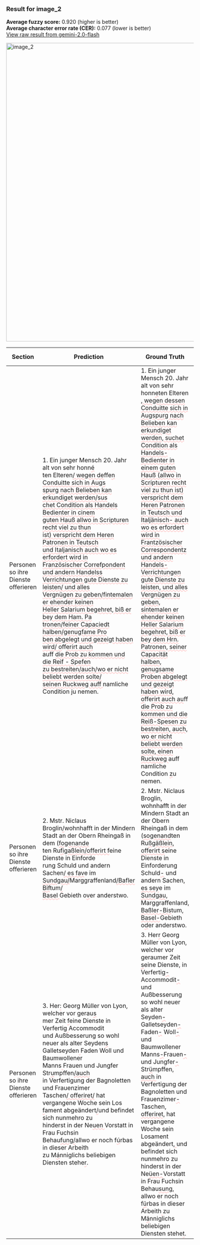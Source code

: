 ### Result for image_2
**Average fuzzy score:** 0.920 (higher is better)<br>**Average character error rate (CER):** 0.077 (lower is better)<br>[View raw result from gemini-2.0-flash](https://github.com/RISE-UNIBAS/humanities_data_benchmark/blob/main/results/2025-09-30/T0086/request_T0086_image_2.json)

<img src="https://github.com/RISE-UNIBAS/humanities_data_benchmark/blob/main/benchmarks/fraktur/images/image_2.jpg?raw=true" alt="image_2" width="800px">

<style>
.diff { text-decoration: underline; text-decoration-color: #ffcccc; text-decoration-style: wavy; }
</style>

| Section | Prediction | Ground Truth | Fuzzy Score | CER |
|---------|------------|--------------|-------------|-----|
| Personen so ihre Dienste offerieren | 1. Ein junger Mensch 20. Jahr alt von sehr honn<span class="diff">é<br></span>ten Elteren<span class="diff">/ wegen de</span>ffe<span class="diff">n Conduitte sich in Augs<br>spurg nach Belieben kan erkundiget werden/sus<br>chet Condition als Handels Bedienter in cinem<br>guten Hauß allwo in Scripturen recht viel zu thun<br>ist) verspricht dem Heren Patronen in Teutsch<br>und Italjanisch auch wo es erfordert wird in<br>Französischer Correfpondent und andern Handelss<br>Verrichtungen gute Dienste zu leisten/ und alles<br>Vergnügen zu geben/fintemalen er ehender keinen<br>Heller Salarium begehret, biß er bey dem Ham. Pa<br>tronen/feiner Capaciedt halben/genugfame Pro<br>ben abgelegt und gezeigt haben wird/ o</span>ff<span class="diff">erirt auch<br></span>auff <span class="diff">die Prob zu kommen und die Reif - Spefen<br>zu bestreiten/auch/wo er nicht beliebt werden solte/<br>seinen Ruckweg auff </span>namliche Condition <span class="diff">j</span>u nemen. | 1. Ein junger Mensch 20. Jahr alt von sehr honn<span class="diff">e</span>ten Elteren<span class="diff"> , wegen dessen Conduitte sich in Augspurg nach Belieben kan erkundiget werden, suchet Condition als Handels-Bedienter in einem guten Hauß (allwo in Scripturen recht viel zu thun ist) verspricht dem Heren Patronen in Teutsch und Italjänisch- auch wo es erfordert wird in Frantzösischer Correspondentz und andern Handels- Verrichtungen gute Dienste zu leisten, und alles Vergnügen zu geben, sintemalen er ehender keinen Heller Salarium begehret, biß er bey dem Hrn. Patronen, seiner Capacität halben, genugsame Proben abgelegt und gezeigt haben wird, o</span>ffe<span class="diff">rirt auch au</span>ff<span class="diff"> die Prob zu kommen und die Reiß-Spesen zu bestreiten, auch, wo er nicht beliebt werden solte, einen Ruckweg </span>auff namliche Condition <span class="diff">z</span>u nemen. | 0.937 | 0.064 |
| Personen so ihre Dienste offerieren | 2. Mstr. Niclaus Broglin<span class="diff">/</span>wohnhafft in der Mindern<span class="diff"><br></span>Stadt an der Obern Rheingaß in dem (<span class="diff">fogenande<br></span>ten Ru<span class="diff">figaßlein/offerirt f</span>eine Dienste in Einforde<span class="diff"><br></span>rung Schuld und andern Sachen<span class="diff">/ es fav</span>e im<span class="diff"><br>Sundgau/</span>Marggraffenland<span class="diff">/Bafler Bif</span>tum<span class="diff">/<br>Basel </span>Gebieth o<span class="diff">v</span>er anderstwo. | 2. Mstr. Niclaus Broglin<span class="diff">, </span>wohnhafft in der Mindern<span class="diff"> </span>Stadt an der Obern Rheingaß in dem (<span class="diff">sogenand</span>ten Ru<span class="diff">ßgäßlein, offerirt s</span>eine Dienste in Einforderung Schuld<span class="diff">-</span> und andern Sachen<span class="diff">, es sey</span>e im<span class="diff"> Sundgau, </span>Marggraffenland<span class="diff">, Baßler-Bis</span>tum<span class="diff">, Basel-</span>Gebieth o<span class="diff">d</span>er anderstwo. | 0.901 | 0.105 |
| Personen so ihre Dienste offerieren | 3. Her<span class="diff">:</span> Georg Müller von Lyon, welcher vor gerau<span class="diff">s<br></span>mer Zeit <span class="diff">f</span>eine Dienste in Verfertig<span class="diff"> </span>Accommodit<span class="diff"><br></span>und Außbesserung so wohl neuer als alter Seyden<span class="diff">s<br></span>Galletseyden<span class="diff"> </span>Faden Woll und Baumwollener<span class="diff"><br></span>Manns<span class="diff"> </span>Frauen und Jungfer<span class="diff"> </span>Str<span class="diff">u</span>mpffen<span class="diff">/auch<br></span>in Verfertigung der Bagnoletten und Frauenzimer<span class="diff"><br></span>Taschen<span class="diff">/ offeriret/</span> hat vergangene Woche sein Los<span class="diff"><br>f</span>ament abgeändert<span class="diff">/</span>und befindet sich nunmehro zu<span class="diff"><br></span>hinderst in der Ne<span class="diff">uen </span>Vorstatt in Frau Fuchsin<span class="diff"><br></span>Behau<span class="diff">fung/</span>allwo er noch f<span class="diff">ú</span>rbas in dieser Arbeith<span class="diff"><br></span>zu M<span class="diff">á</span>nniglichs beliebigen Diensten stehe<span class="diff">r</span>. | 3. Her<span class="diff">r</span> Georg Müller von Lyon, welcher vor geraumer Zeit <span class="diff">s</span>eine Dienste<span class="diff">,</span> in Verfertig<span class="diff">-</span>Accommodit<span class="diff">- </span>und Außbesserung so wohl neuer als alter Seyden<span class="diff">- </span>Galletseyden<span class="diff">-</span>Faden<span class="diff">-</span> Woll<span class="diff">-</span> und Baumwollener<span class="diff"> </span>Manns<span class="diff">-</span>Frauen<span class="diff">-</span> und Jungfer<span class="diff">-</span>Str<span class="diff">ü</span>mpffen<span class="diff">, auch </span>in Verfertigung der Bagnoletten und Frauenzimer<span class="diff">-</span>Taschen<span class="diff">, offeriret,</span> hat vergangene Woche sein Losament abgeändert<span class="diff">, </span>und befindet sich nunmehro zu<span class="diff"> </span>hinderst in der Ne<span class="diff">üen-</span>Vorstatt in Frau Fuchsin<span class="diff"> </span>Behau<span class="diff">sung, </span>allwo er noch f<span class="diff">ü</span>rbas in dieser Arbeith<span class="diff"> </span>zu M<span class="diff">ä</span>nniglichs beliebigen Diensten stehe<span class="diff">t</span>. | 0.936 | 0.062 |
